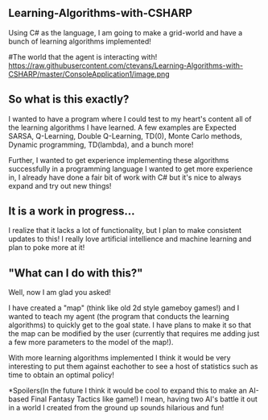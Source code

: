 ## Learning-Algorithms-with-CSHARP
Using C# as the language, I am going to make a grid-world and have a bunch of learning algorithms implemented! 

#The world that the agent is interacting with!
https://raw.githubusercontent.com/ctevans/Learning-Algorithms-with-CSHARP/master/ConsoleApplication1/image.png

## So what is this exactly?
I wanted to have a program where I could test to my heart's content all of the learning algorithms I have learned.
A few examples are Expected SARSA, Q-Learning, Double Q-Learning, TD(0), Monte Carlo methods, Dynamic programming, TD(lambda),
and a bunch more! 

Further, I wanted to get experience implementing these algorithms successfully in a programming language I wanted to get
more experience in, I already have done a fair bit of work with C# but it's nice to always expand and try out new things!

## It is a work in progress...
I realize that it lacks a lot of functionality, but I plan to make consistent updates to this! I really love
artificial intellience and machine learning and plan to poke more at it! 

## "What can I do with this?"
Well, now I am glad you asked!

I have created a "map" (think like old 2d style gameboy games!) and I wanted to teach my agent (the program that conducts 
the learning algorithms) to quickly get to the goal state. I have plans to make it so that the map can be modified 
by the user (currently that requires me adding just a few more parameters to the model of the map!).

With more learning algorithms implemented I think it would be very interesting to put them against eachother to see a host
of statistics such as time to obtain an optimal policy! 

*Spoilers(In the future I think it would be cool to expand this to make an AI-based Final Fantasy Tactics like game!)
I mean, having two AI's battle it out in a world I created from the ground up sounds hilarious and fun!
